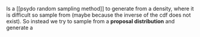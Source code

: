 Is a [[psydo random sampling method]] to generate from a density, where it is difficult so sample from (maybe because the inverse of the cdf does not exist). So instead we try to sample from a **proposal distribution** and generate a 